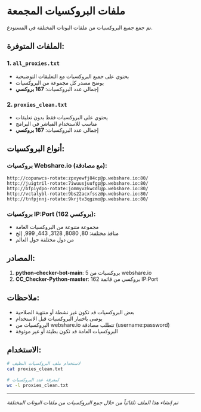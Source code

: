 # ملفات البروكسيات المجمعة

تم جمع جميع البروكسيات من ملفات البوتات المختلفة في المستودع.

## الملفات المتوفرة:

### 1. `all_proxies.txt`
- يحتوي على جميع البروكسيات مع التعليقات التوضيحية
- يوضح مصدر كل مجموعة من البروكسيات
- إجمالي عدد البروكسيات: **167 بروكسي**

### 2. `proxies_clean.txt`
- يحتوي على البروكسيات فقط بدون تعليقات
- مناسب للاستخدام المباشر في البرامج
- إجمالي عدد البروكسيات: **167 بروكسي**

## أنواع البروكسيات:

### بروكسيات Webshare.io (مع مصادقة):
```
http://copunwcs-rotate:zpxyewfj84cp@p.webshare.io:80/
http://juigtril-rotate:7iwuusjuufgp@p.webshare.io:80/
http://bfpiydpo-rotate:jommyvzkwcdl@p.webshare.io:80/
http://vctalybl-rotate:9bs22acxfssz@p.webshare.io:80/
http://tnfpjnnj-rotate:9krjtv3qgzmo@p.webshare.io:80/
```

### بروكسيات IP:Port (162 بروكسي):
- مجموعة متنوعة من البروكسيات العامة
- منافذ مختلفة: 80, 8080, 3128, 443, 999, إلخ
- من دول مختلفة حول العالم

## المصادر:

1. **python-checker-bot-main**: 5 بروكسيات من webshare.io
2. **CC_Checker-Python-master**: 162 بروكسي من قائمة IP:Port

## ملاحظات:

- بعض البروكسيات قد تكون غير نشطة أو منتهية الصلاحية
- يوصى باختبار البروكسيات قبل الاستخدام
- البروكسيات من webshare.io تتطلب مصادقة (username:password)
- البروكسيات العامة قد تكون بطيئة أو غير موثوقة

## الاستخدام:

```bash
# لاستخدام ملف البروكسيات النظيف
cat proxies_clean.txt

# لمعرفة عدد البروكسيات
wc -l proxies_clean.txt
```

---
*تم إنشاء هذا الملف تلقائياً من خلال جمع البروكسيات من ملفات البوتات المختلفة*
